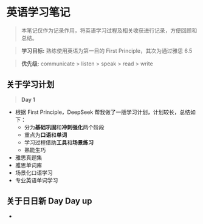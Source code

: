 # 英语学习笔记

> 本笔记仅作为记录作用，将英语学习过程及相关收获进行记录，方便回顾和总结。

> **学习目标:** 熟练使用英语为第一目的 First Principle，其次为通过雅思 6.5

> **优先级:** communicate > listen > speak > read > write 

## 关于学习计划
> **Day 1** 

* 根据 First Principle，DeepSeek 帮我做了一版学习计划，计划较长，总结如下：
	* 分为**基础巩固**和**冲刺强化**两个阶段
	* 重点为**口语**和**单词**
	* 学习过程借助**工具**和**场景练习**
	* 熟能生巧
* 雅思真题集
* 雅思单词库
* 场景化口语学习
* 专业英语单词学习

## 关于日日新 Day Day up

* 